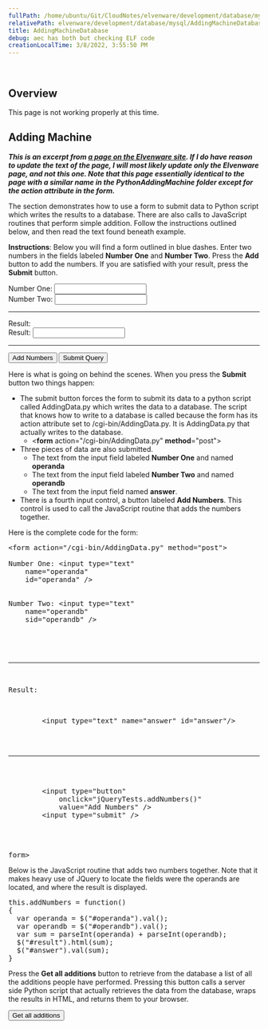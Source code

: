 ```yaml
---
fullPath: /home/ubuntu/Git/CloudNotes/elvenware/development/database/mysql/AddingMachineDatabase.md
relativePath: elvenware/development/database/mysql/AddingMachineDatabase.md
title: AddingMachineDatabase
debug: aec has both but checking ELF code
creationLocalTime: 3/8/2022, 3:55:50 PM
---
```


<!-- toc -->
<!-- tocstop -->

﻿<script src="/charlie/development/web/Scripts/MyJQueryTests.js"></script>

## Overview

This page is not working properly at this time.

## Adding Machine

**_This is an excerpt from [a page on the Elvenware site](http://www.elvenware.com/charlie/development/web/JavaScript/JQueryBasic.html#adding). If I do have reason to update the text of the page, I will most likely update only the Elvenware page, and not this one. Note that this page essentially identical to the page with a similar name in the PythonAddingMachine folder except for the action attribute in the form._**

The section demonstrates how to use a form to submit data to Python script which writes the results to a database. There are also calls to JavaScript routines that perform simple addition. Follow the instructions outlined below, and then read the text found beneath example.

**Instructions**: Below you will find a form outlined in blue dashes. Enter two numbers in the fields labeled **Number One** and **Number Two**. Press the **Add** button to add the numbers. If you are satisfied with your result, press the **Submit** button.

<form action="/cgi-bin/AddingData.py" method="post">

<div class="addForm">Number One: <input id="operanda" name="operanda" type="text"></div>

<div class="addForm">Number Two: <input id="operandb" name="operandb" type="text"></div>

<div>

* * *

<div><span class="addForm">Result</span>:<span id="result"></span>

<div><span class="addForm">Result</span>: <input id="answer" name="answer" type="text"></div>

</div>

* * *

<div><input onclick="jQueryTests.addNumbers()" type="button" value="Add Numbers"> <input type="submit" value="Submit Query"></div>

</div>

</form>

Here is what is going on behind the scenes. When you press the **Submit** button two things happen:

*   The submit button forces the form to submit its data to a python script called AddingData.py which writes the data to a database. The script that knows how to write to a database is called because the form has its action attribute set to /cgi-bin/AddingData.py. It is AddingData.py that actually writes to the database.
    *   <**form** action="/cgi-bin/AddingData.py" **method**="post">
*   Three pieces of data are also submitted.
    *   The text from the input field labeled **Number One** and named **operanda**
    *   The text from the input field labeled **Number Two** and named **operandb**
    *   The text from the input field named **answer**.
*   There is a fourth input control, a button labeled **Add Numbers**. This control is used to call the JavaScript routine that adds the numbers together.

Here is the complete code for the form:

<pre class="code"><<span class="brown">form</span> action="/cgi-bin/AddingData.py" method="post">
  <div>Number One: <<span class="brown">input</span> type="text" 
  	name="operanda" 
  	id="operanda" /></div>
  <div>Number Two: <<span class="brown">input</span> type="text" 
  	name="operandb" 
  	sid="operandb" /></div>
  <div>
	<hr>
	<div><span>Result</span>: 
		<p id="result"></p>
		<<span class="brown">input</span> type="text" name="answer" id="answer"/>
	</div>
	<hr>
	<div>
		<<span class="brown">input</span> type="button" 
			onclick="jQueryTests.addNumbers()" 
			value="Add Numbers" />
		<<span class="brown">input</span> type="submit" />
	</div>
  </div>
</<span class="brown">form</span>></pre>

Below is the JavaScript routine that adds two numbers together. Note that it makes heavy use of JQuery to locate the fields were the operands are located, and where the result is displayed.

<pre class="code">this.addNumbers = function()
{
  var operanda = $("#operanda").val();
  var operandb = $("#operandb").val();
  var sum = parseInt(operanda) + parseInt(operandb);
  $("#result").html(sum);
  $("#answer").val(sum);
}</pre>

Press the **Get all additions** button to retrieve from the database a list of all the additions people have performed. Pressing this button calls a server side Python script that actually retrieves the data from the database, wraps the results in HTML, and returns them to your browser.

<form action="/cgi-bin/AddingMachineDataReader.py" method="post"><input type="submit" value="Get all additions"></form>
